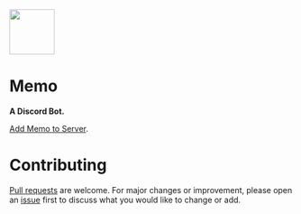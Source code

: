 <img src="https://raw.githubusercontent.com/sijey-praveen/Memo/0aa1fcf7b34811ac4169929235cc13d2a208b7a8/VisualElements/VisualElements_512.svg" width="80px">

# Memo
**A Discord Bot.**

<a href="https://discord.com/api/oauth2/authorize?client_id=840227498603315260&permissions=8&scope=bot">Add Memo to Server</a>.

# Contributing
<a href="https://github.com/sijey-praveen/Memo/pulls">Pull requests</a> are welcome. For major changes or improvement, please open an <a href="https://github.com/sijey-praveen/Memo/issues">issue</a> first to discuss what you would like to change or add. 
